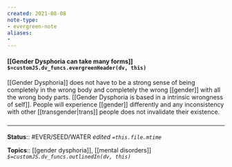 ```yaml
---
created: 2021-08-08
note-type: 
- evergreen-note
aliases:
- 
---
```


#### [[Gender Dysphoria can take many forms]] `$=customJS.dv_funcs.evergreenHeader(dv, this)`

[[Gender Dysphoria]] does not have to be a strong sense of being completely in the wrong body and completely the wrong [[gender]] with all the wrong body parts. [[Gender Dysphoria is based in a intrinsic wrongness of self]]. People will experience [[gender]] differently and any inconsistency with other [[transgender|trans]] people does not invalidate their existence. 

### <hr class="footnote"/>

**Status**:: #EVER/SEED/WATER 
*edited `=this.file.mtime`*

**Topics**:: [[gender dysphoria]], [[mental disorders]]
*`$=customJS.dv_funcs.outlinedIn(dv, this)`*

